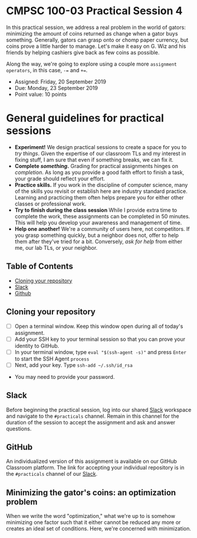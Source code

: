 # CMPSC 100-03 Practical Session 4

In this practical session, we address a real problem in the world of gators: minimizing the amount of coins returned as change when a gator buys something. Generally, gators can grasp onto or chomp paper currency, but coins prove a little harder to manage. Let's make it easy on G. Wiz and his friends by helping cashiers give back as few coins as possible.

Along the way, we're going to explore using a couple more `assignment operators`, in this case, `-=` and `+=`.

* Assigned: Friday, 20 September 2019
* Due: Monday, 23 September 2019
* Point value: 10 points

# General guidelines for practical sessions

* **Experiment!** We design practical sessions to create a space for you to _try things_. Given the expertise of our classroom TLs and my interest in fixing stuff, I am sure that even if something breaks, we can fix it.
* **Complete _something_.** Grading for practical assignments hinges on _completion_. As long as you provide a good faith effort to finish a task, your grade should reflect your effort.
* **Practice skills.** If you work in the discipline of computer science, many of the skills you revisit or establish here are industry standard practice. Learning and practicing them often helps prepare you for either other classes or professional work.
* **Try to finish during the class session** While I provide extra time to complete the work, these assignments can be completed in 50 minutes. This will help you develop your awareness and management of time.
* **Help one another!** We're a community of users here, not competitors. If you grasp something quickly, but a neighbor does not, offer to help them after they've tried for a bit. Conversely, _ask for help_ from either me, our lab TLs, or your neighbor.

## Table of Contents

* [Cloning your repository](#cloning-your-repository)
* [Slack](#slack)
* [Github](#github)

## Cloning your repository

- [ ] Open a terminal window. Keep this window open during all of today's assignment.
- [ ] Add your SSH key to your terminal session so that you can prove your identity to GitHub.
- [ ] In your terminal window, type `eval "$(ssh-agent -s)"` and press `Enter` to start the SSH Agent `process`
- [ ] Next, add your key. Type `ssh-add ~/.ssh/id_rsa`
* You may need to provide your password.

## Slack

Before beginning the practical session, log into our shared [Slack](https://cmpsc100Fall2019.slack.com) workspace and navigate to the `#practicals` channel. Remain in this channel for the duration of the session to accept the assignment and ask and answer questions.

## GitHub

An individualized version of this assignment is available on our GitHub Classroom platform. The link for accepting your individual repository is in the `#practicals` channel of our [Slack](#slack).

## Minimizing the gator's coins: an optimization problem

When we write the word "optimization," what we're up to is somehow minimizing one factor such that it either cannot be reduced any more or creates an ideal set of conditions. Here, we're concerned with minimization.

### 